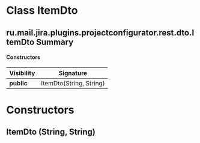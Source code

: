 Class ItemDto
=============
ru.mail.jira.plugins.projectconfigurator.rest.dto.ItemDto
Summary
-------
#### Constructors
| Visibility | Signature               |
| ---------- | ----------------------- |
| **public** | ItemDto(String, String) |

Constructors
============
ItemDto (String, String)
------------------------


